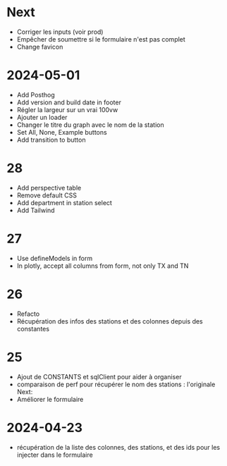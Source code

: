 # Next

- Corriger les inputs (voir prod)
- Empêcher de soumettre si le formulaire n'est pas complet
- Change favicon

# 2024-05-01

- Add Posthog
- Add version and build date in footer
- Régler la largeur sur un vrai 100vw
- Ajouter un loader
- Changer le titre du graph avec le nom de la station
- Set All, None, Example buttons
- Add transition to button

# 28

- Add perspective table
- Remove default CSS
- Add department in station select
- Add Tailwind

# 27

- Use defineModels in form
- In plotly, accept all columns from form, not only TX and TN

# 26

- Refacto
- Récupération des infos des stations et des colonnes depuis des constantes

# 25

- Ajout de CONSTANTS et sqlClient pour aider à organiser
- comparaison de perf pour récupérer le nom des stations : l'originale
  Next:
- Améliorer le formulaire

# 2024-04-23

- récupération de la liste des colonnes, des stations, et des ids pour les injecter dans le formulaire
